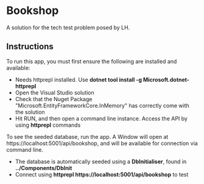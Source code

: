 # Bookshop
A solution for the tech test problem posed by LH.

## Instructions
To run this app, you must first ensure the following are installed and available:
- Needs httprepl installed. Use **dotnet tool install -g Microsoft.dotnet-httprepl**
- Open the Visual Studio solution
- Check that the Nuget Package "Microsoft.EntityFrameworkCore.InMemory" has correctly come with the solution
- Hit RUN, and then open a command line instance. Access the API by using **httprepl** commands

To see the seeded database, run the app. A Window will open at https://localhost:5001/api/bookshop, and will be available for connection via command line.
- The database is automatically seeded using a **DbInitialiser**, found in **../Components/DbInit**
- Connect using **httprepl https://localhost:5001/api/bookshop** to test
